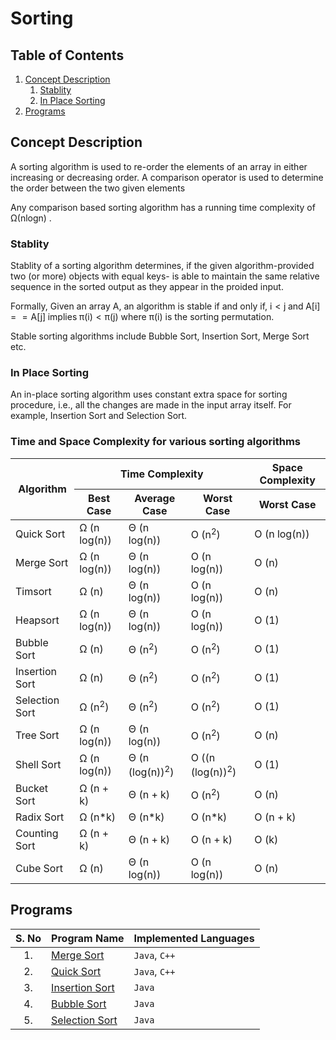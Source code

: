 # Sorting

## Table of Contents

1. [Concept Description](#program-description)
    1. [Stablity](#stablity)
    2. [In Place Sorting](#in-place-sorting)
2. [Programs](#programs)


## Concept Description

A sorting algorithm is used to re-order the elements of an array in either increasing or decreasing order. A comparison operator is used to determine the order between the two given elements

Any comparison based sorting algorithm has a running time complexity of $\mathsf{\Omega(nlogn)}$ . 

### Stablity 

Stablity of a sorting algorithm determines, if the given algorithm-provided two (or more) objects with equal keys- is able to maintain the same relative sequence in the sorted output as they appear in the proided input. 

Formally, 
Given an array A, an algorithm is stable if and only if, 
$\mathsf{i < j \; and \; A[i] == A[j] \; implies \; \pi(i) < \pi(j)}$
where $\mathsf{\pi(i)}$ is the sorting permutation.

Stable sorting algorithms include Bubble Sort, Insertion Sort, Merge Sort etc. 

### In Place Sorting

An in-place sorting algorithm uses constant extra space for sorting procedure, i.e., all the changes are made in the input array itself. For example, Insertion Sort and Selection Sort. 

### Time and Space Complexity for various sorting algorithms

<table>
    <thead>
        <tr>
            <th rowspan=2> Algorithm</th>
            <th colspan=3 style="text-align:center;"> Time Complexity</th>
            <th> Space Complexity</th>
        </tr>
        <tr>
            <th>Best Case</th>
            <th>Average Case</th>
            <th>Worst Case</th>
            <th>Worst Case</th>
        </tr>
    </thead>
    <tbody>
        <tr>
            <td>Quick Sort </td>
            <td>&Omega; (n log(n)) </td>
            <td>&Theta; (n log(n)) </td>
            <td>O (n<sup>2</sup>) </td>
            <td>O (n log(n)) </td>
        </tr>
        <tr>
            <td>Merge Sort </td>
            <td>&Omega; (n log(n)) </td>
            <td>&Theta; (n log(n)) </td>
            <td>O (n log(n)) </td>
            <td>O (n) </td>
        </tr>
        <tr>
            <td>Timsort </td>
            <td>&Omega; (n) </td>
            <td>&Theta; (n log(n)) </td>
            <td>O (n log(n)) </td>
            <td>O (n) </td>
        </tr>
        <tr>
            <td>Heapsort </td>
            <td>&Omega; (n log(n)) </td>
            <td>&Theta; (n log(n)) </td>
            <td>O (n log(n)) </td>
            <td>O (1) </td>
        </tr>
        <tr>
            <td>Bubble Sort </td>
            <td>&Omega; (n) </td>
            <td>&Theta; (n<sup>2</sup>) </td>
            <td>O (n<sup>2</sup>) </td>
            <td>O (1) </td>
        </tr>
        <tr>
            <td>Insertion Sort </td>
            <td>&Omega; (n) </td>
            <td>&Theta; (n<sup>2</sup>) </td>
            <td>O (n<sup>2</sup>) </td>
            <td>O (1) </td>
        </tr>
        <tr>
            <td>Selection Sort </td>
            <td>&Omega; (n<sup>2</sup>) </td>
            <td>&Theta; (n<sup>2</sup>) </td>
            <td>O (n<sup>2</sup>) </td>
            <td>O (1) </td>
        </tr>
        <tr>
            <td>Tree Sort </td>
            <td>&Omega; (n log(n)) </td>
            <td>&Theta; (n log(n)) </td>
            <td>O (n<sup>2</sup>) </td>
            <td>O (n) </td>
        </tr>
        <tr>
            <td>Shell Sort </td>
            <td>&Omega; (n log(n)) </td>
            <td>&Theta; (n (log(n))<sup>2</sup>) </td>
            <td>O ((n (log(n))<sup>2</sup>) </td>
            <td>O (1) </td>
        </tr>
        <tr>
            <td>Bucket Sort </td>
            <td>&Omega; (n + k) </td>
            <td>&Theta; (n + k) </td>
            <td>O (n<sup>2</sup>) </td>
            <td>O (n) </td>
        </tr>
        <tr>
            <td>Radix Sort </td>
            <td>&Omega; (n*k) </td>
            <td>&Theta; (n*k) </td>
            <td>O (n*k) </td>
            <td>O (n + k) </td>
        </tr>
        <tr>
            <td>Counting Sort </td>
            <td>&Omega; (n + k) </td>
            <td>&Theta; (n + k) </td>
            <td>O (n + k) </td>
            <td>O (k) </td>
        </tr>
        <tr>
            <td>Cube Sort </td>
            <td>&Omega; (n) </td>
            <td>&Theta; (n log(n)) </td>
            <td>O (n log(n)) </td>
            <td>O (n) </td>
        </tr>
    </tbody>
</table>

## Programs

|S. No| Program Name |Implemented Languages |
|:---:| :------------|:-------------------- |
| 1.  | [Merge Sort](Merge%20Sort/MergeSort.md)| `Java`, `C++`|
| 2.  | [Quick Sort](Quick%20Sort/QuickSort.md)| `Java`, `C++` |
| 3.  | [Insertion Sort](Insertion%20Sort/InsertionSort.md)| `Java` |
| 4.  | [Bubble Sort](Bubble%20Sort/BubbleSort.md)| `Java` |
| 5.  | [Selection Sort](Selection%20Sort/SelectionSort.md)| `Java` | 
